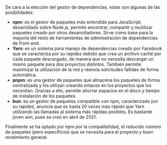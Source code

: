 De cara a la elección del gestor de dependencias, estas son algunas de las posibilidades:

- **npm**:  es el gestor de paquetes más extendido para JavaScript, desarrollado sobre Node.js, permite encontrar, compartir y reutilizar paquetes creado por otros desarrolladores. Sirve como base para la mayoría del resto de herramientas de administración de dependencias de front-end.
-  **Yarn**: es un sistema para manejo de dependencias creado por Facebook que se caracteriza por su rapidez debido que crea un archivo caché por cada paquete descargado, de manera que no necesita descargar un mismo paquete para dos proyectos distintos. También permite maximizar la utilización de la red y reenvía solicitudes fallidas de forma automática. 
- **pnpm**: es una gestor de paquetes que almacena los paquetes de forma centralizada y los utilizan creando enlaces en los proyectos que los necesitan. Gracias a ello, permite ahorrar espacios en el disco y tiempo de instalación de los paquetes. 
- **bun**: es un gestor de paquetes compatible con npm, caracterizado por su rapidez, anuncia que es hasta 20 veces más rápido que Yarn utilizando las llamadas al sistema más rápidas posibles. Es bastante joven aún, pues se creó en abril de 2021.

Finalmente se ha optado por npm por la compatibilidad, el reducido número de paquetes (pero específicos) que se necesita para el proyecto y buen rendimiento general.